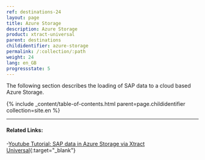 ```yaml
---
ref: destinations-24
layout: page
title: Azure Storage
description: Azure Storage
product: xtract-universal
parent: destinations
childidentifier: azure-storage
permalink: /:collection/:path
weight: 24
lang: en_GB
progressstate: 5
---
```


The following section describes the loading of SAP data to a cloud based Azure Storage. 

{% include _content/table-of-contents.html parent=page.childidentifier collection=site.en %}

*****
#### Related Links:
-[Youtube Tutorial: SAP data in Azure Storage via Xtract Universal](https://www.youtube.com/watch?v=Q9mF-vsFxnQ){:target="_blank"}
